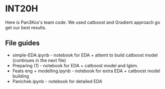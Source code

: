 # INT20H

Here is Pan3Kos's team code. We used catboost and Gradient approach go get our best results.

## File guides

- simple-EDA.ipynb - notebook for EDA + attemt to build catboost model (continues in the next file)
- Preparing (1) - notebook for EDA + catboost model and lgbm. 
- Feats eng + modelling.ipynb - notebook for extra EDA + catboost model building 
- Panichek.ipynb - notebook for detailed EDA 
